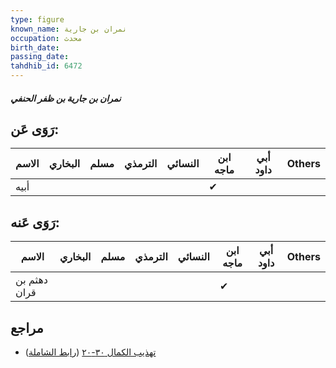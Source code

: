 ```yaml
---
type: figure
known_name: نمران بن جارية
occupation: محدث
birth_date:
passing_date:
tahdhib_id: 6472
---
```

##### نمران بن جارية بن ظفر الحنفي

## رَوَى عَن:
| الاسم | البخاري | مسلم | الترمذي | النسائي | ابن ماجه | أبي داود | Others |
| ----- | ------- | ---- | ------- | ------- | -------- | -------- | ------ |
| أبيه  |         |      |         |         | ✔        |          |        |
## رَوَى عَنه:
| الاسم        | البخاري | مسلم | الترمذي | النسائي | ابن ماجه | أبي داود | Others |
| ------------ | ------- | ---- | ------- | ------- | -------- | -------- | ------ |
| دهثم بن قران |         |      |         |         | ✔        |          |        |
## مراجع
- [تهذيب الكمال ٣٠-٢٠](obsidian://open?vault=Tahdhib-al-Kamal&file=Figures/٦٤٧٢-نمران%20بن%20جارية%20بن%20ظفر%20الحنفي) ([رابط الشاملة](https://shamela.ws/book/3722/16086))